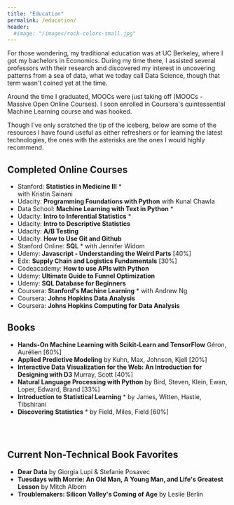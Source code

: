 ```yaml
---
title: "Education"
permalink: /education/
header:
  #image: "/images/rock-colors-small.jpg"
---
```

For those wondering, my traditional education was at UC Berkeley, where I got my bachelors in Economics. During my time there, I assisted several professors with their research and discovered my interest in uncovering patterns from a sea of data, what we today call Data Science, though that term wasn't coined yet at the time. 

Around the time I graduated, MOOCs were just taking off (MOOCs - Massive Open Online Courses). I soon enrolled in Coursera's  quintessential Machine Learning course and was hooked. 

Though I've only scratched the tip of the iceberg, below are some of the resources I have found useful as either refreshers or for learning the latest technologies, the ones with the asterisks are the ones I would highly recommend.  

## Completed Online Courses
- Stanford: **Statistics in Medicine III** * <br />
  with Kristin Sainani
- Udacity: **Programming Foundations with Python**
  with Kunal Chawla
- Data School: **Machine Learning with Text in Python** *
- Udacity: **Intro to Inferential Statistics** *
- Udacity: **Intro to Descriptive Statistics** 
- Udacity: **A/B Testing**
- Udacity: **How to Use Git and Github** 
- Stanford Online: **SQL** *
  with Jennifer Widom
- Udemy: **Javascript - Understanding the Weird Parts**  [40%]
- Edx: **Supply Chain and Logistics Fundamentals**  [30%]
- Codeacademy: **How to use APIs with Python** 
- Udemy: **Ultimate Guide to Funnel Optimization** 
- Udemy: **SQL Database for Beginners** 
- Coursera: **Stanford's Machine Learning** *
  with Andrew Ng
- Coursera: **Johns Hopkins Data Analysis** 
- Coursera: **Johns Hopkins Computing for Data Analysis** 

## Books
- **Hands-On Machine Learning with Scikit-Learn and TensorFlow** Géron, Aurélien [60%]
- **Applied Predictive Modeling** by Kuhn, Max, Johnson, Kjell [20%]
- **Interactive Data Visualization for the Web: An Introduction for Designing with D3** Murray, Scott [40%]
- **Natural Language Processing with Python** by Bird, Steven, Klein, Ewan, Loper, Edward, Brand  [33%]
- **Introduction to Statistical Learning** * by James, Witten, Hastie, Tibshirani
- **Discovering Statistics** * by Field, Miles, Field [60%]

<br /><br />

## Current Non-Technical Book Favorites
- **Dear Data** by Giorgia Lupi & Stefanie Posavec
- **Tuesdays with Morrie: An Old Man, A Young Man, and Life's Greatest Lesson** by Mitch Albom
- **Troublemakers: Silicon Valley's Coming of Age** by Leslie Berlin

